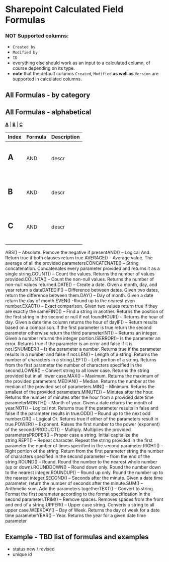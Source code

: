 # Sharepoint Calculated Field Formulas

### NOT Supported columns:
- ```Created by```
- ```Modified by```
- ```ID```
- everything else should work as an input to a calculated column, of course depending on its type. 
- **note** that the default columns ```Created```, ```Modified``` **as well as** ```Version``` are supported in calculated columns.


## All Formulas - by category
## All Formulas - alphabetical

[**A**](A) | [**B**](B) | [**C**](C)


| Index | Formula| Description |
|-------|--------|-------------|
| <h2 id="A">A</h2>      | AND    | descr |
| <h2 id="B">B</h2>      | AND    | descr |
| <h2 id="C">C</h2>      | AND    | descr |

ABS() – Absolute. Remove the negative if presentAND() – Logical And. Return true if both clauses return true.AVERAGE() – Average value. The average of all the provided parametersCONCATENATE() – String concatenation. Concatenates every parameter provided and returns it as a single string.COUNT() – Count the values. Returns the number of values provided.COUNTA() – Count the non-null values. Returns the number of non-null values returned.DATE() – Create a date. Given a month, day, and year return a dateDATEDIF() – Difference between dates. Given two dates, return the difference between them.DAY() – Day of month. Given a date return the day of month.EVEN() -Round up to the nearest even number.EXACT() – Exact comparison. Given two values return true if they are exactly the sameFIND() – Find a string in another. Returns the position of the first string in the second or null if not foundHOUR() – Returns the hour of day. Given a date time column returns the hour of dayIF() – Return results based on a comparison. If the first parameter is true return the second parameter otherwise return the third parameterINT() – Returns an integer. Given a number returns the integer portion.ISERROR()- Is the parameter an error. Returns true if the parameter is an error and false if it is not.ISNUMBER() – Is the parameter a number. Returns true if the parameter results in a number and false if not.LEN() – Length of a string. Returns the number of characters in a string.LEFT() – Left portion of a string. Returns from the first parameter the number of characters specified in the second.LOWER() – Convert string to all lower case. Returns the string provided but in all lower case.MAX() – Maximum. Returns the maximum of the provided parameters.MEDIAN() – Median. Returns the number at the median of the provided set of parameters.MIN() – Minimum. Returns the smallest of the provided parameters.MINUTE() – Minutes after the hour. Returns the number of minutes after the hour from a provided date time parameterMONTH() – Month of year. Given a date returns the month of year.NOT() – Logical not. Returns true if the parameter results in false and false if the parameter results in true.ODD() – Round up to the next odd number.OR() – Logical Or. Returns true if either of the parameters result in true.POWER() – Exponent. Raises the first number to the power (exponent) of the second.PRODUCT() – Multiply. Multiplies the provided parametersPROPER() – Proper case a string. Initial capitalize the string.REPT() – Repeat character. Repeat the string provided in the first parameter the number of times specified in the second parameter.RIGHT() – Right portion of the string. Return from the first parameter string the number of characters specified in the second parameter – from the end of the string.ROUND() – Round. Round the number to the nearest whole number (up or down).ROUNDDOWN() – Round down only. Round the number down to the nearest integer.ROUNDUP() – Round up only. Round the number up to the nearest integer.SECOND() – Seconds after the minute. Given a date time parameter, return the number of seconds after the minute.SUM() – Arithmetic sum. Add the parameters togetherTEXT() – Convert to string. Format the first parameter according to the format specification in the second parameter.TRIM() – Remove spaces. Removes spaces from the front and end of a string.UPPER() – Upper case string. Converts a string to all upper case.WEEKDAY() – Day of Week. Returns the day of week for a date time parameterYEAR() – Year. Returns the year for a given date time parameter


## Example - TBD list of formulas and examples
- status new / revised
- unique id
